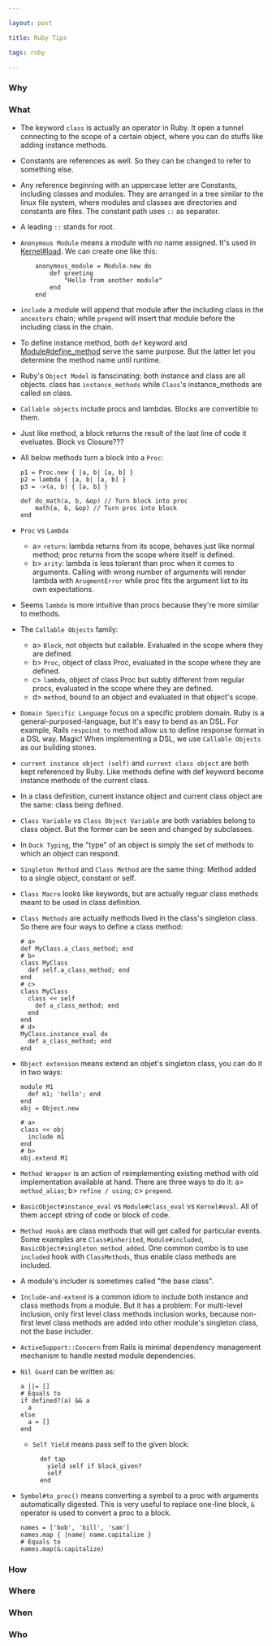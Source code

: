 ```yaml
---

layout: post

title: Ruby Tips

tags: ruby

---
```


  

  

### Why

  
  

### What

- The keyword `class` is actually an operator in Ruby. It open a tunnel connecting to the scope of a certain object, where you can do stuffs like adding instance methods.

- Constants are references as well. So they can be changed to refer to something else.

- Any reference beginning with an uppercase letter are Constants, including classes and modules. They are arranged  in a tree similar to the linux file system, where modules and classes are directories and constants are files. The constant path uses `::` as separator.

- A leading `::` stands for root.


- `Anonymous Module` means a module with no name assigned. It's used in [Kernel#load](https://docs.ruby-lang.org/en/master/Kernel.html#method-i-load). We can create one like this:

    ```
        anonymous_module = Module.new do 
            def greeting
                "Hello from another module"
            end
        end
    ```
  
  
- `include` a module will append that module after the including class in the `ancestors` chain; while `prepend` will insert that module before the including class in the chain.


- To define instance method, both `def` keyword and [Module#define_method](https://docs.ruby-lang.org/en/master/Module.html#method-i-define_method) serve the same purpose. But the latter let you determine the method name until runtime.

- Ruby's `Object Model` is fanscinating: both instance and class are all objects. class has `instance_methods` while `Class`'s instance_methods are called on class.

- `Callable objects` include procs and lambdas. Blocks are convertible to them.

- Just like method, a block returns the result of the last line of code it eveluates. Block vs Closure???

- All below methods turn a block into a `Proc`:

    ```
    p1 = Proc.new { |a, b| [a, b] }
    p2 = lambda { |a, b| [a, b] }
    p3 = ->(a, b) { [a, b] }
    
    def do_math(a, b, &op) // Turn block into proc
        math(a, b, &op) // Turn proc into block
    end
    ```

- `Proc` vs `Lambda` 
    - a> `return`: lambda returns from its scope, behaves just like normal method; proc returns from the scope where itself is defined. 
    - b> `arity`: lambda is less tolerant than proc when it comes to arguments. Calling with wrong number of arguments will render lambda with `ArugmentError` while proc fits the argument list to its own expectations.


- Seems `lambda` is more intuitive than procs because they're more similar to methods.


- The `Callable Objects` family: 
    - a> `Block`, not objects but callable. Evaluated in the scope where they are defined.
    - b> `Proc`, object of class Proc, evaluated in the scope where they are defined.
    - c> `lambda`, object of class Proc but subtly different from regular procs, evaluated in the scope where they are defined.
    - d> `method`, bound to an object and evaluated in that object's scope.


- `Domain Specific Language` focus on a specific problem domain. Ruby is a general-purposed-language, but it's easy to bend as an DSL. For example, Rails `respoind_to` method allow us to define response format in a DSL way. Magic! When implementing a DSL, we use `Callable Objects` as our building stones.

- `current instance object (self)` and `current class object` are both kept referenced by Ruby. Like methods define with def keyword become instance methods of the current class.

- In a class definition, current instance object and current class object are the same: class being defined.

- `Class Variable` vs `Class Object Variable` are both variables belong to class object. But the former can be seen and changed by subclasses.

- In `Duck Typing`, the "type" of an object is simply the set of methods to which an object can respond.

- `Singleton Method` and `Class Method` are the same thing: Method added to a single object, constant or self.

- `Class Macro` looks like keywords, but are actually reguar class methods meant to be used in class definition.

- `Class Methods` are actually methods lived in the class's singleton class. So there are four ways to define a class method:
  ```
  # a>
  def MyClass.a_class_method; end
  # b>
  class MyClass
    def self.a_class_method; end
  end
  # c>
  class MyClass
    class << self
      def a_class_method; end
    end
  end
  # d>
  MyClass.instance_eval do
    def a_class_method; end
  end
  ```

- `Object extension` means extend an objet's singleton class, you can do it in two ways:

  ```
  module M1
    def m1; 'hello'; end
  end
  obj = Object.new
  
  # a>
  class << obj
    include m1
  end
  # b>
  obj.extend M1
  ```

- `Method Wrapper` is an action of reimplementing existing method with old implementation available at hand. There are three ways to do it: a> `method_alias`; b> `refine / using`; c> `prepend`.

- `BasicObject#instance_eval` vs `Module#class_eval` vs `Kernel#eval`. All of them accept string of code or block of code. 

- `Method Hooks` are class methods that will get called for particular events. Some examples are `Class#inherited`, `Module#included`, `BasicObject#singleton_method_added`. One common combo is to use `included` hook with `ClassMethods`, thus enable class methods are included.


- A module's includer is sometimes called "the base class".

- `Include-and-extend` is a common idiom to include both instance and class methods from a module. But it has a problem: For multi-level inclusion, only first level class methods inclusion works, because non-first level class methods are added into other module's singleton class, not the base includer.

- `ActiveSupport::Concern` from Rails is minimal dependency management mechanism to handle nested module dependencies. 


- `Nil Guard` can be written as:
  ```
  a ||= []
  # Equals to 
  if defined?(a) && a
    a
  else
    a = []
  end
  ```

  - `Self Yield` means pass self to the given block:
    ```
      def tap
        yield self if block_given?
        self
      end
    ```

- `Symbol#to_proc()` means converting a symbol to a proc with arguments automatically digested. This is very useful to replace one-line block, `&` operator is used to convert a proc to a block.
  ```
  names = ['bob', 'bill', 'sam']
  names.map { |name| name.capitalize }
  # Equals to
  names.map(&:capitalize)
  ```

### How
  
  
  

### Where

  
  

### When

  
  
  

### Who
